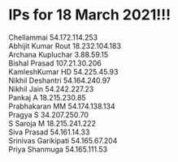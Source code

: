 # IPs for 18 March 2021!!!

Chellammai 54.172.114.253<br>
Abhijit Kumar Rout 18.232.104.183<br>
Archana Kupluchar 3.88.59.15<br>
Bishal Prasad 107.21.30.206<br>
KamleshKumar HD 54.225.45.93<br>
Nikhil Deshantri  54.164.240.97<br>
Nikhil Jain  54.242.227.23<br>
Pankaj A  18.215.230.85<br>
Prabhakaran MM  54.174.138.134<br>
Pragya S 34.207.250.70 <br>
S Saroja M 18.215.241.222<br>
Siva Prasad 54.161.14.33<br>
Srinivas Garikipati 54.165.67.204<br>
Priya Shanmuga  54.165.111.53<br>
